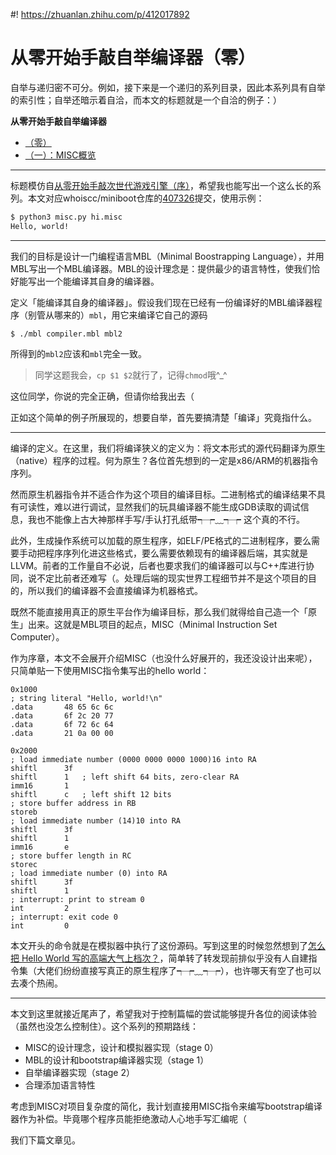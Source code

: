 #! https://zhuanlan.zhihu.com/p/412017892
# 从零开始手敲自举编译器（零）

自举与递归密不可分。例如，接下来是一个递归的系列目录，因此本系列具有自举的索引性；自举还暗示着自洽，而本文的标题就是一个自洽的例子：）

**从零开始手敲自举编译器**
* [（零）](https://zhuanlan.zhihu.com/p/412017892)
* [（一）：MISC概览](https://zhuanlan.zhihu.com/p/412201989)

----

标题模仿自[从零开始手敲次世代游戏引擎（序）](https://zhuanlan.zhihu.com/p/28587092)，希望我也能写出一个这么长的系列。本文对应whoiscc/miniboot仓库的[407326]提交，使用示例：

```bash
$ python3 misc.py hi.misc 
Hello, world!
```

[407326]: https://github.com/whoiscc/miniboot/tree/4073262c0e2531d7bf02e206db304a6b33cddab9

----

我们的目标是设计一门编程语言MBL（Minimal Boostrapping Language），并用MBL写出一个MBL编译器。MBL的设计理念是：提供最少的语言特性，使我们恰好能写出一个能编译其自身的编译器。

定义「能编译其自身的编译器」。假设我们现在已经有一份编译好的MBL编译器程序（别管从哪来的）`mbl`，用它来编译它自己的源码

```
$ ./mbl compiler.mbl mbl2
```

所得到的`mbl2`应该和`mbl`完全一致。

> 同学这题我会，`cp $1 $2`就行了，记得`chmod`哦^_^

这位同学，你说的完全正确，但请你给我出去（

正如这个简单的例子所展现的，想要自举，首先要搞清楚「编译」究竟指什么。

----

编译的定义。在这里，我们将编译狭义的定义为：将文本形式的源代码翻译为原生（native）程序的过程。何为原生？各位首先想到的一定是x86/ARM的机器指令序列。

然而原生机器指令并不适合作为这个项目的编译目标。二进制格式的编译结果不具有可读性，难以进行调试，显然我们的玩具编译器不能生成GDB读取的调试信息，我也不能像上古大神那样手写/手认打孔纸带┭┮﹏┭┮ 这个真的不行。

此外，生成操作系统可以加载的原生程序，如ELF/PE格式的二进制程序，要么需要手动把程序序列化进这些格式，要么需要依赖现有的编译器后端，其实就是LLVM。前者的工作量自不必说，后者也要求我们的编译器可以与C++库进行协同，说不定比前者还难写（。处理后端的现实世界工程细节并不是这个项目的目的，所以我们的编译器不会直接编译为机器格式。

既然不能直接用真正的原生平台作为编译目标，那么我们就得给自己造一个「原生」出来。这就是MBL项目的起点，MISC（Minimal Instruction Set Computer）。

作为序章，本文不会展开介绍MISC（也没什么好展开的，我还没设计出来呢），只简单贴一下使用MISC指令集写出的hello world：

```
0x1000
; string literal "Hello, world!\n"
.data       48 65 6c 6c
.data       6f 2c 20 77
.data       6f 72 6c 64
.data       21 0a 00 00

0x2000
; load immediate number (0000 0000 0000 1000)16 into RA
shiftl      3f
shiftl      1   ; left shift 64 bits, zero-clear RA
imm16       1
shiftl      c   ; left shift 12 bits
; store buffer address in RB
storeb
; load immediate number (14)10 into RA
shiftl      3f
shiftl      1
imm16       e
; store buffer length in RC
storec
; load immediate number (0) into RA
shiftl      3f
shiftl      1
; interrupt: print to stream 0
int         2
; interrupt: exit code 0
int         0
```

本文开头的命令就是在模拟器中执行了这份源码。写到这里的时候忽然想到了[怎么把 Hello World 写的高端大气上档次？](https://www.zhihu.com/question/434732218)，简单转了转发现前排似乎没有人自建指令集（大佬们纷纷直接写真正的原生程序了┭┮﹏┭┮），也许哪天有空了也可以去凑个热闹。

----

本文到这里就接近尾声了，希望我对于控制篇幅的尝试能够提升各位的阅读体验（虽然也没怎么控制住）。这个系列的预期路线：
* MISC的设计理念，设计和模拟器实现（stage 0）
* MBL的设计和bootstrap编译器实现（stage 1）
* 自举编译器实现（stage 2）
* 合理添加语言特性

考虑到MISC对项目复杂度的简化，我计划直接用MISC指令来编写bootstrap编译器作为补偿。毕竟哪个程序员能拒绝激动人心地手写汇编呢（

我们下篇文章见。
